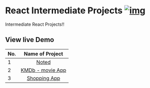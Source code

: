 # React Intermediate Projects [![img](https://skillicons.dev/icons?i=react)](https://skillicons.dev)

Intermediate React Projects!!

## View live Demo

| No. |                             Name of Project                             |
| --- | :---------------------------------------------------------------------: |
| 1   |        [Noted](https://kunalsalunkhe12-noted-react.netlify.app/)        |
| 2   |   [KMDb - movie App](https://kunalsalunkhe12-kmdb-react.netlify.app/)   |
| 3   | [Shopping App](https://kunalsalunkhe12-shopping-app-react.netlify.app/) |
